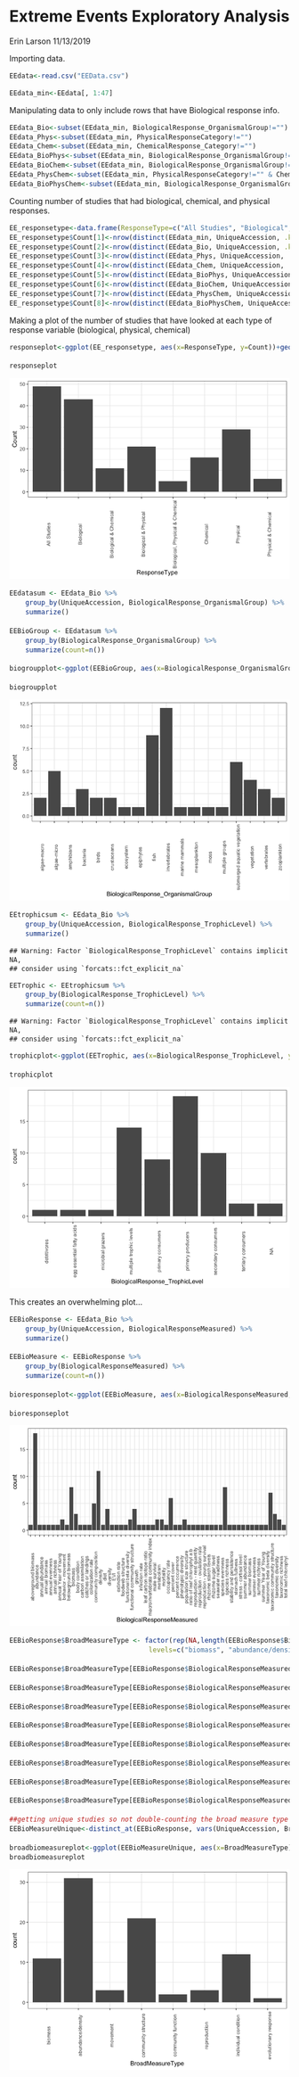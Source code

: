 Extreme Events Exploratory Analysis
================
Erin Larson
11/13/2019

Importing data.

``` r
EEdata<-read.csv("EEData.csv")
```

``` r
EEdata_min<-EEdata[, 1:47]
```

Manipulating data to only include rows that have Biological response info.

``` r
EEdata_Bio<-subset(EEdata_min, BiologicalResponse_OrganismalGroup!="")
EEdata_Phys<-subset(EEdata_min, PhysicalResponseCategory!="")
EEdata_Chem<-subset(EEdata_min, ChemicalResponse_Category!="")
EEdata_BioPhys<-subset(EEdata_min, BiologicalResponse_OrganismalGroup!="" & PhysicalResponseCategory!="")
EEdata_BioChem<-subset(EEdata_min, BiologicalResponse_OrganismalGroup!="" & ChemicalResponse_Category!="")
EEdata_PhysChem<-subset(EEdata_min, PhysicalResponseCategory!="" & ChemicalResponse_Category!="")
EEdata_BioPhysChem<-subset(EEdata_min, BiologicalResponse_OrganismalGroup!="" & PhysicalResponseCategory!="" & ChemicalResponse_Category!="")
```

Counting number of studies that had biological, chemical, and physical responses.

``` r
EE_responsetype<-data.frame(ResponseType=c("All Studies", "Biological", "Physical", "Chemical", "Biological & Physical", "Biological & Chemical", "Physical & Chemical", "Biological, Physical & Chemical"))
EE_responsetype$Count[1]<-nrow(distinct(EEdata_min, UniqueAccession, .keep_all=TRUE))
EE_responsetype$Count[2]<-nrow(distinct(EEdata_Bio, UniqueAccession, .keep_all=TRUE))
EE_responsetype$Count[3]<-nrow(distinct(EEdata_Phys, UniqueAccession, .keep_all=TRUE))
EE_responsetype$Count[4]<-nrow(distinct(EEdata_Chem, UniqueAccession, .keep_all=TRUE))
EE_responsetype$Count[5]<-nrow(distinct(EEdata_BioPhys, UniqueAccession, .keep_all=TRUE))
EE_responsetype$Count[6]<-nrow(distinct(EEdata_BioChem, UniqueAccession, .keep_all=TRUE))
EE_responsetype$Count[7]<-nrow(distinct(EEdata_PhysChem, UniqueAccession, .keep_all=TRUE))
EE_responsetype$Count[8]<-nrow(distinct(EEdata_BioPhysChem, UniqueAccession, .keep_all=TRUE))
```

Making a plot of the number of studies that have looked at each type of response variable (biological, physical, chemical)

``` r
responseplot<-ggplot(EE_responsetype, aes(x=ResponseType, y=Count))+geom_bar(stat="identity")+theme_bw()+theme(axis.text.x=element_text(angle=90))

responseplot
```

![](Exploratory_Plots_files/figure-markdown_github/responsetypesplot-1.png)

``` r
EEdatasum <- EEdata_Bio %>%
    group_by(UniqueAccession, BiologicalResponse_OrganismalGroup) %>%
    summarize()

EEBioGroup <- EEdatasum %>%
    group_by(BiologicalResponse_OrganismalGroup) %>%
    summarize(count=n())

biogroupplot<-ggplot(EEBioGroup, aes(x=BiologicalResponse_OrganismalGroup, y=count))+geom_bar(stat="identity")+theme_bw()+theme(axis.text.x=element_text(angle=90))

biogroupplot
```

![](Exploratory_Plots_files/figure-markdown_github/plot%20of%20different%20organismal%20groups%20studied-1.png)

``` r
EEtrophicsum <- EEdata_Bio %>%
    group_by(UniqueAccession, BiologicalResponse_TrophicLevel) %>%
    summarize()
```

    ## Warning: Factor `BiologicalResponse_TrophicLevel` contains implicit NA,
    ## consider using `forcats::fct_explicit_na`

``` r
EETrophic <- EEtrophicsum %>%
    group_by(BiologicalResponse_TrophicLevel) %>%
    summarize(count=n())
```

    ## Warning: Factor `BiologicalResponse_TrophicLevel` contains implicit NA,
    ## consider using `forcats::fct_explicit_na`

``` r
trophicplot<-ggplot(EETrophic, aes(x=BiologicalResponse_TrophicLevel, y=count))+geom_bar(stat="identity")+theme_bw()+theme(axis.text.x=element_text(angle=90))

trophicplot
```

![](Exploratory_Plots_files/figure-markdown_github/plot%20of%20trophic%20levels%20studied-1.png)

This creates an overwhelming plot...

``` r
EEBioResponse <- EEdata_Bio %>%
    group_by(UniqueAccession, BiologicalResponseMeasured) %>%
    summarize()

EEBioMeasure <- EEBioResponse %>%
    group_by(BiologicalResponseMeasured) %>%
    summarize(count=n())

bioresponseplot<-ggplot(EEBioMeasure, aes(x=BiologicalResponseMeasured, y=count))+geom_bar(stat="identity")+theme_bw()+theme(axis.text.x=element_text(angle=90))

bioresponseplot
```

![](Exploratory_Plots_files/figure-markdown_github/plot%20of%20bioresponses%20studied-1.png)

``` r
EEBioResponse$BroadMeasureType <- factor(rep(NA,length(EEBioResponse$BiologicalResponseMeasured)),
                                   levels=c("biomass", "abundance/density", "movement", "community structure", "community function", "reproduction", "individual condition", "evolutionary response"))

EEBioResponse$BroadMeasureType[EEBioResponse$BiologicalResponseMeasured %in% c("annual biomass","aboveground biomass","belowground biomass","biomass","summer biomass", "EVI")] <- "biomass"

EEBioResponse$BroadMeasureType[EEBioResponse$BiologicalResponseMeasured %in% c("abundance","annual abundance", "catches or landings", "density", "percent occurrence", "occupancy rate", "percent cover", "summer abundance", "annual Year of Young", "summer Year of Young", "population size structure")] <- "abundance/density"

EEBioResponse$BroadMeasureType[EEBioResponse$BiologicalResponseMeasured %in% c("behavior - movement", "colonization rate")] <- "movement"

EEBioResponse$BroadMeasureType[EEBioResponse$BiologicalResponseMeasured %in% c("annual evenness", "annual richness", "diversity", "functional beta diversity", "functional community structure","phenotypic diversity", "species evenness", "species richness", "summer evenness", "summer richness", "taxonomic beta diversity", "taxonomic diversity", "taxonomic richness", "macroinvertebrate community index", "community composition", "foodweb structure",  "taxonomic community structure")] <- "community structure"

EEBioResponse$BroadMeasureType[EEBioResponse$BiologicalResponseMeasured %in% c("carbon assimilation", "stability and persistence")] <- "community function"

EEBioResponse$BroadMeasureType[EEBioResponse$BiologicalResponseMeasured %in% c( "male survival", "reproduction - nest quantity", "reproduction - ovulation rate", "reproduction - young survival" )] <- "reproduction"

EEBioResponse$BroadMeasureType[EEBioResponse$BiologicalResponseMeasured %in% c("body condition", "diet", "growth",  "infection rate", "leaf carbon isotope ratio", "metabolism", "mortality", "ratio of leaf chlorophyl a:b", "rhizome starch levels", "rhizome sugar level", "seawater readiness", "stomach fullness", "stress - cortisol level", "total leaf chlorophyl"   )] <- "individual condition"

EEBioResponse$BroadMeasureType[EEBioResponse$BiologicalResponseMeasured %in% c("extinction rate")] <- "evolutionary response"

##getting unique studies so not double-counting the broad measure type
EEBioMeasureUnique<-distinct_at(EEBioResponse, vars(UniqueAccession, BroadMeasureType))

broadbiomeasureplot<-ggplot(EEBioMeasureUnique, aes(x=BroadMeasureType))+geom_bar()+theme_bw()+theme(axis.text.x=element_text(angle=90))
broadbiomeasureplot
```

![](Exploratory_Plots_files/figure-markdown_github/plot%20of%20broad%20bio%20measures%20studied-1.png)
